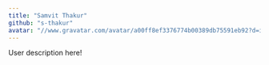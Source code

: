```yaml
---
title: "Samvit Thakur"
github: "s-thakur"
avatar: "//www.gravatar.com/avatar/a00ff8ef3376774b00389db75591eb92?d=identicon"
---
```


User description here!
